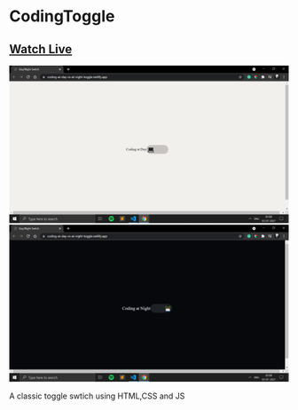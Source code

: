 # CodingToggle 
## [Watch Live](https://coding-at-day-vs-at-night-toggle.netlify.app/)
![](s1.png)
![](s2.png)

A classic toggle swtich using HTML,CSS and JS
